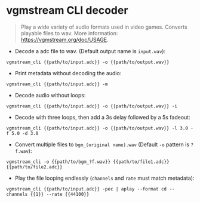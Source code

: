 # vgmstream CLI decoder

> Play a wide variety of audio formats used in video games.
> Converts playable files to wav.
> More information: <https://vgmstream.org/doc/USAGE>.

- Decode a adc file to wav. (Default output name is `input.wav`):

`vgmstream_cli {{path/to/input.adc}} -o {{path/to/output.wav}}`

- Print metadata without decoding the audio:

`vgmstream_cli {{path/to/input.adc}} -m`

- Decode audio without loops:

`vgmstream_cli {{path/to/input.adc}} -o {{path/to/output.wav}} -i`

- Decode with three loops, then add a 3s delay followed by a 5s fadeout:

`vgmstream_cli {{path/to/input.adc}} -o {{path/to/output.wav}} -l 3.0 -f 5.0 -d 3.0`

- Convert multiple files to `bgm_(original name).wav` (Default `-o` pattern is `?f.wav`):

`vgmstream_cli -o {{path/to/bgm_?f.wav}} {{path/to/file1.adc}} {{path/to/file2.adc}}`

- Play the file looping endlessly (`channels` and `rate` must match metadata):

`vgmstream_cli {{path/to/input.adc}} -pec | aplay --format cd --channels {{1}} --rate {{44100}}`
